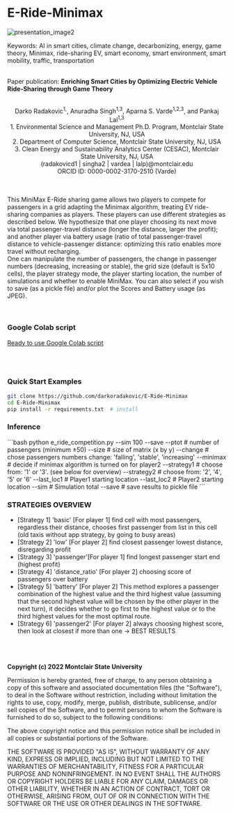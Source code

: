 # E-Ride-Minimax


![presentation_image2](https://user-images.githubusercontent.com/84730858/192179820-1a25de27-6fe5-43b3-bbed-7a6ab225b200.jpg)

Keywords: AI in smart cities, climate change, decarbonizing, energy, game theory, Minimax, ride-sharing EV, smart economy, smart environment, smart mobility, traffic, transportation<br><br>

Paper publication: <b>Enriching Smart Cities by Optimizing Electric Vehicle Ride-Sharing through Game Theory</b><br> <br>

<div align="center">
Darko Radakovic<sup>1,</sup>, Anuradha Singh<sup>1,3</sup>, Aparna S. Varde<sup>1,2,3</sup>, and Pankaj Lal<sup>1,3</sup> <br>
1. Environmental Science and Management Ph.D. Program, Montclair State University, NJ, USA <br>
2. Department of Computer Science, Montclair State University, NJ, USA <br>
3. Clean Energy and Sustainability Analytics Center (CESAC), Montclair State University, NJ, USA  <br>
(radakovicd1  | singha2 | vardea | lalp)@montclair.edu <br>
ORCID ID: 0000-0002-3170-2510 (Varde) <br>
</div>
<br><br>

<p>
This MiniMax E-Ride sharing game allows two players to compete for passengers in a grid adapting the Minimax algorithm, treating EV ride-sharing companies as players. These players can use different strategies as described below. We hypothesize that one player choosing its next move via total passenger-travel distance (longer the distance, larger the profit); and another player via battery usage (ratio of total passenger-travel distance to vehicle-passenger distance: optimizing this ratio enables more travel without recharging.<br>
One can manipulate the number of passengers, the change in passenger numbers (decreasing, increasing or stable), the grid size (default is 5x10 cells), the player strategy mode, the player starting location, the number of simulations and whether to enable MiniMax. You can also select if you wish to save (as a pickle file) and/or plot the Scores and Battery usage (as JPEG).</p><br>

<h3>Google Colab script</h3>
<p><a href="https://colab.research.google.com/drive/1Pw6-R3JpJd3gdtlzSUDx0R_llnBCdY5W?usp=sharing" target="_blank">Ready to use Google Colab script</a></p><br><br>


<h3>Quick Start Examples</h3>

```bash
git clone https://github.com/darkoradakovic/E-Ride-Minimax
cd E-Ride-Minimax
pip install -r requirements.txt  # install
```

<h3>Inference</h3>
```bash
python e_ride_competition.py --sim 100 --save
                          --ptot  # number of passengers  (minimum ±50)
                          --size  # size of matrix  (x by y)
                          --change  # chose passengers numbers change: 'falling', 'stable', 'increasing'
                          --minimax  # decide if minimax algorithm is turned on for player2
                          --strategy1   #  choose from: '1' or '3'. (see below for overview)
                          --strategy2  # choose from: '2', '4', '5' or '6'
                          --last_loc1  # Player1 starting location
                          --last_loc2  # Player2 starting location
                          --sim  # Simulation total
                          --save  # save results to pickle file
```

<h3>STRATEGIES OVERVIEW</h3>
<ul>
<li>[Strategy 1] 'basic' [For player 1] find cell with most passengers, regardless their distance, chooses first passenger from list in this cell (old taxis without app strategy, by going to busy areas)</li>
<li>[Strategy 2] 'low' [For player 2] find closest passenger lowest distance, disregarding profit</li>
<li>[Strategy 3] 'passenger'[For player 1] find longest passenger start end (highest profit)</li>
<li>[Strategy 4] 'distance_ratio' [For player 2] choosing score of passengers over battery</li>
<li>[Strategy 5] 'battery' [For player 2] This method explores a passenger combination of the highest value and the third highest value (assuming that the second highest value will be chosen by the other player in the next turn), it decides whether to go first to the highest value or to the third highest values for the most optimal route.</li>
<li>[Strategy 6] 'passenger2' [For player 2] always choosing highest score, then look at closest if more than one  -> BEST RESULTS</li>
</ul>



<br><br><br>
<b>Copyright (c) 2022 Montclair State University</b>

Permission is hereby granted, free of charge, to any person obtaining a copy of this software and associated documentation files (the "Software"), to deal in the Software without restriction, including without limitation the rights to use, copy, modify, merge, publish, distribute, sublicense, and/or sell copies of the Software, and to permit persons to whom the Software is furnished to do so, subject to the following conditions:

The above copyright notice and this permission notice shall be included in all copies or substantial portions of the Software.


THE SOFTWARE IS PROVIDED "AS IS", WITHOUT WARRANTY OF ANY KIND, EXPRESS OR IMPLIED, INCLUDING BUT NOT LIMITED TO THE WARRANTIES OF MERCHANTABILITY, FITNESS FOR A PARTICULAR PURPOSE AND NONINFRINGEMENT. IN NO EVENT SHALL THE AUTHORS OR COPYRIGHT HOLDERS BE LIABLE FOR ANY CLAIM, DAMAGES OR OTHER LIABILITY, WHETHER IN AN ACTION OF CONTRACT, TORT OR OTHERWISE, ARISING FROM, OUT OF OR IN CONNECTION WITH THE SOFTWARE OR THE USE OR OTHER DEALINGS IN THE SOFTWARE.

